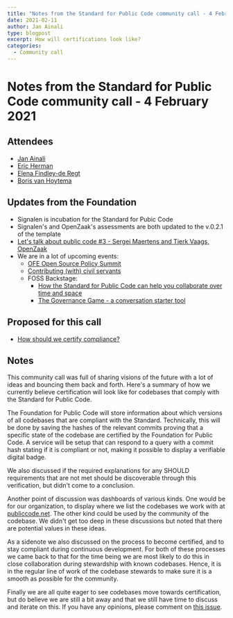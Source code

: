 ```yaml
---
title: "Notes from the Standard for Public Code community call - 4 February 2021"
date: 2021-02-11
author: Jan Ainali
type: blogpost
excerpt: How will certifications look like?
categories:
  - Community call
---
```


# Notes from the Standard for Public Code community call - 4 February 2021

## Attendees

* [Jan Ainali](https://publiccode.net/team/jan-ainali.html)
* [Eric Herman](https://publiccode.net/team/eric-herman.html)
* [Elena Findley-de Regt](https://publiccode.net/team/elena-findley-de-regt.html)
* [Boris van Hoytema](https://publiccode.net/team/boris-van-hoytema.html)

## Updates from the Foundation

* Signalen is incubation for the Standard for Pubic Code
* Signalen's and OpenZaak's assessments are both updated to the v.0.2.1 of the template
* [Let's talk about public code #3 - Sergei Maertens and Tjerk Vaags, OpenZaak](https://podcast.publiccode.net/e/3-sergei-maertens-and-tjerk-vaags-openzaak/)
* We are in a lot of upcoming events:
    * [OFE Open Source Policy Summit](https://openforumeurope.org/event/policy-summit-2021/)
    * [Contributing (with) civil servants](https://fosdem.org/2021/schedule/event/community_devroom_contributing_with_civil_servants/)
    * FOSS Backstage:
        * [How the Standard for Public Code can help you collaborate over time and space](https://foss-backstage.de/session/how-standard-public-code-can-help-you-collaborate-over-time-and-space)
        * [The Governance Game - a conversation starter tool](https://foss-backstage.de/session/governance-game-conversation-starter-tool)

## Proposed for this call

* [How should we certify compliance?](https://github.com/publiccodenet/standard/issues/434)

## Notes

This community call was full of sharing visions of the future with a lot of ideas and bouncing them back and forth.
Here's a summary of how we currently believe certification will look like for codebases that comply with the Standard for Public Code.

The Foundation for Public Code will store information about which versions of all codebases that are compliant with the Standard.
Technically, this will be done by saving the hashes of the relevant commits proving that a specific state of the codebase are certified by the Foundation for Public Code.
A service will be setup that can respond to a query with a commit hash stating if it is compliant or not, making it possible to display a verifiable digital badge.

We also discussed if the required explanations for any SHOULD requirements that are not met should be discoverable through this verification, but didn't come to a conclusion.

Another point of discussion was dashboards of various kinds.
One would be for our organization, to display where we list the codebases we work with at [publiccode.net](https://publiccode.net/codebases/).
The other kind could be used by the community of the codebase.
We didn't get too deep in these discussions but noted that there are potential values in these ideas.

As a sidenote we also discussed on the process to become certified, and to stay compliant during continuous development.
For both of these processes we came back to that for the time being we are most likely to do this in close collaboration during stewardship with known codebases.
Hence, it is in the regular line of work of the codebase stewards to make sure it is a smooth as possible for the community.

Finally we are all quite eager to see codebases move towards certification, but do believe we are still a bit away and that we still have time to discuss and  iterate on this.
If you have any opinions, please comment on [this issue](https://github.com/publiccodenet/standard/issues/434).
